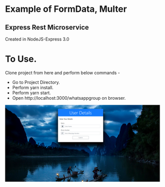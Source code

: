 # Example of FormData, Multer
## Express Rest Microservice

Created in NodeJS-Express 3.0

# To Use.
Clone project from here and perform below commands -
* Go to Project Directory.
* Perform yarn install.
* Perform yarn start.
* Open http://localhost:3000/whatsappgroup on browser.

![Alt text](/public/img/Application_Interface.png?raw=true "FormData")